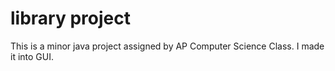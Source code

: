 # library project
This is a minor java project assigned by AP Computer Science Class.
I made it into GUI.
